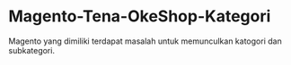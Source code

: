 # Magento-Tena-OkeShop-Kategori
Magento yang dimiliki terdapat masalah untuk memunculkan katogori dan subkategori.

